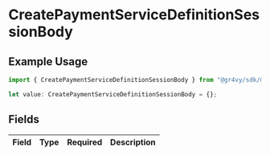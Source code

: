 # CreatePaymentServiceDefinitionSessionBody

## Example Usage

```typescript
import { CreatePaymentServiceDefinitionSessionBody } from "@gr4vy/sdk/models/operations";

let value: CreatePaymentServiceDefinitionSessionBody = {};
```

## Fields

| Field       | Type        | Required    | Description |
| ----------- | ----------- | ----------- | ----------- |